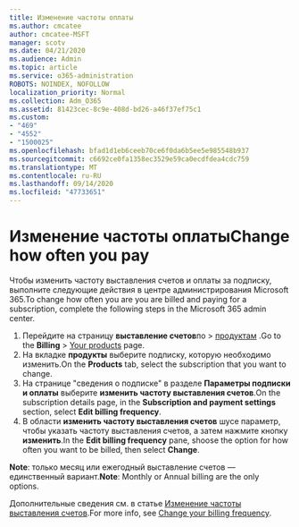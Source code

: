 ```yaml
---
title: Изменение частоты оплаты
ms.author: cmcatee
author: cmcatee-MSFT
manager: scotv
ms.date: 04/21/2020
ms.audience: Admin
ms.topic: article
ms.service: o365-administration
ROBOTS: NOINDEX, NOFOLLOW
localization_priority: Normal
ms.collection: Adm_O365
ms.assetid: 81423cec-8c9e-408d-bd26-a46f37ef75c1
ms.custom:
- "469"
- "4552"
- "1500025"
ms.openlocfilehash: bfad1d1eb6ceeb70ce6f0da6b5ee5e985548b937
ms.sourcegitcommit: c6692ce0fa1358ec3529e59ca0ecdfdea4cdc759
ms.translationtype: MT
ms.contentlocale: ru-RU
ms.lasthandoff: 09/14/2020
ms.locfileid: "47733651"
---
```

# <a name="change-how-often-you-pay"></a><span data-ttu-id="1ef32-102">Изменение частоты оплаты</span><span class="sxs-lookup"><span data-stu-id="1ef32-102">Change how often you pay</span></span>

<span data-ttu-id="1ef32-103">Чтобы изменить частоту выставления счетов и оплаты за подписку, выполните следующие действия в центре администрирования Microsoft 365.</span><span class="sxs-lookup"><span data-stu-id="1ef32-103">To change how often you are you are billed and paying for a subscription, complete the following steps in the Microsoft 365 admin center.</span></span>

1. <span data-ttu-id="1ef32-104">Перейдите на страницу **выставление счетов**по  >  [продуктам](https://go.microsoft.com/fwlink/p/?linkid=842054) .</span><span class="sxs-lookup"><span data-stu-id="1ef32-104">Go to the **Billing** > [Your products](https://go.microsoft.com/fwlink/p/?linkid=842054) page.</span></span>
2. <span data-ttu-id="1ef32-105">На вкладке **продукты** выберите подписку, которую необходимо изменить.</span><span class="sxs-lookup"><span data-stu-id="1ef32-105">On the **Products** tab, select the subscription that you want to change.</span></span> 
3. <span data-ttu-id="1ef32-106">На странице "сведения о подписке" в разделе **Параметры подписки и оплаты** выберите **изменить частоту выставления счетов**.</span><span class="sxs-lookup"><span data-stu-id="1ef32-106">On the subscription details page, in the **Subscription and payment settings** section, select **Edit billing frequency**.</span></span>
4. <span data-ttu-id="1ef32-107">В области **изменить частоту выставления счетов** шусе параметр, чтобы указать частоту выставления счетов, а затем нажмите кнопку **изменить**.</span><span class="sxs-lookup"><span data-stu-id="1ef32-107">In the **Edit billing frequency** pane, shoose the option for how often you want to be billed, then select **Change**.</span></span>

<span data-ttu-id="1ef32-108">**Note**: только месяц или ежегодный выставление счетов — единственный вариант.</span><span class="sxs-lookup"><span data-stu-id="1ef32-108">**Note**: Monthly or Annual billing are the only options.</span></span>

<span data-ttu-id="1ef32-109">Дополнительные сведения см. в статье [Изменение частоты выставления счетов](https://docs.microsoft.com/microsoft-365/commerce/billing-and-payments/change-payment-frequency).</span><span class="sxs-lookup"><span data-stu-id="1ef32-109">For more info, see [Change your billing frequency](https://docs.microsoft.com/microsoft-365/commerce/billing-and-payments/change-payment-frequency).</span></span>
